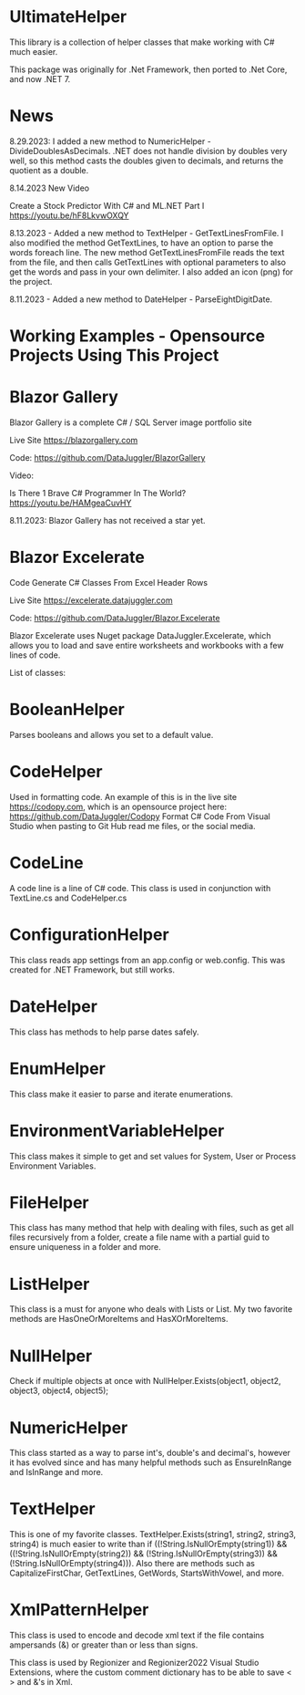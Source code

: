 # UltimateHelper
This library is a collection of helper classes that make working with C# much easier.

This package was originally for .Net Framework, then ported to .Net Core, and now .NET 7.

# News

8.29.2023: I added a new method to NumericHelper - DivideDoublesAsDecimals.
.NET does not handle division by doubles very well, so this method casts the doubles given
to decimals, and returns the quotient as a double.

8.14.2023 New Video

Create a Stock Predictor With C# and ML.NET Part I
https://youtu.be/hF8LkvwOXQY

8.13.2023 - Added a new method to TextHelper - GetTextLinesFromFile. I also modified the method
GetTextLines, to have an option to parse the words foreach line. The new method GetTextLinesFromFile
reads the text from the file, and then calls GetTextLines with optional parameters to also get the words
and pass in your own delimiter. I also added an icon (png) for the project.

8.11.2023 - Added a new method to DateHelper - ParseEightDigitDate.

# Working Examples - Opensource Projects Using This Project

# Blazor Gallery
Blazor Gallery is a complete C# / SQL Server image portfolio site

Live Site
https://blazorgallery.com

Code:
https://github.com/DataJuggler/BlazorGallery

Video:

Is There 1 Brave C# Programmer In The World? 
https://youtu.be/HAMgeaCuvHY

8.11.2023: Blazor Gallery has not received a star yet.

# Blazor Excelerate

Code Generate C# Classes From Excel Header Rows

Live Site
https://excelerate.datajuggler.com

Code:
https://github.com/DataJuggler/Blazor.Excelerate

Blazor Excelerate uses Nuget package DataJuggler.Excelerate, which allows you to load and 
save entire worksheets and workbooks with a few lines of code. 

List of classes:

# BooleanHelper
Parses booleans and allows you set to a default value.

# CodeHelper
Used in formatting code. An example of this is in the live site https://codopy.com,
which is an opensource project here: https://github.com/DataJuggler/Codopy
Format C# Code From Visual Studio when pasting to Git Hub read me files, or the social media.

# CodeLine

A code line is a line of C# code. This class is used in conjunction with TextLine.cs and CodeHelper.cs

# ConfigurationHelper

This class reads app settings from an app.config or web.config. This was created for .NET Framework, but still works.

# DateHelper

This class has methods to help parse dates safely.

# EnumHelper

This class make it easier to parse and iterate enumerations.

# EnvironmentVariableHelper

This class makes it simple to get and set values for System, User or Process Environment Variables.

# FileHelper

This class has many method that help with dealing with files, such as get all files recursively
from a folder, create a file name with a partial guid to ensure uniqueness in a folder and more.

# ListHelper

This class is a must for anyone who deals with Lists or List<T>. 
My two favorite methods are HasOneOrMoreItems and HasXOrMoreItems.

# NullHelper

Check if multiple objects at once with NullHelper.Exists(object1, object2, object3, object4, object5);

# NumericHelper

This class started as a way to parse int's, double's and decimal's, however it has evolved since
and has many helpful methods such as EnsureInRange and IsInRange and more.

# TextHelper

This is one of my favorite classes. TextHelper.Exists(string1, string2, string3, string4) is much 
easier to write than if ((!String.IsNullOrEmpty(string1)) && ((!String.IsNullOrEmpty(string2)) &&
(!String.IsNullOrEmpty(string3)) && (!String.IsNullOrEmpty(string4))). Also there are methods
such as CapitalizeFirstChar, GetTextLines, GetWords, StartsWithVowel, and more.

# XmlPatternHelper

This class is used to encode and decode xml text if the
file contains ampersands (&) or greater than or less than signs.

This class is used by Regionizer and Regionizer2022 Visual Studio Extensions, where the
custom comment dictionary has to be able to save < > and &'s in Xml.



